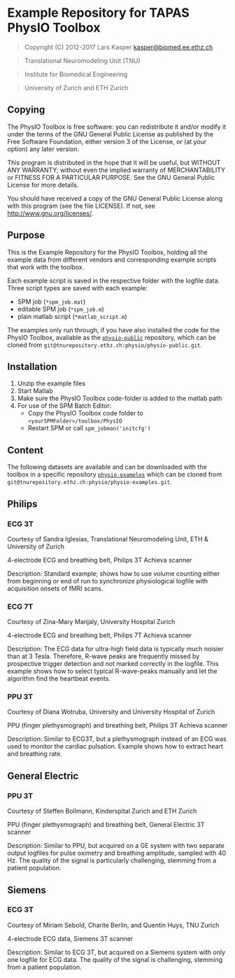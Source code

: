 Example Repository for TAPAS PhysIO Toolbox
===========================================

> Copyright (C) 2012-2017 Lars Kasper <kasper@biomed.ee.ethz.ch>

> Translational Neuromodeling Unit (TNU)

> Institute for Biomedical Engineering

> University of Zurich and ETH Zurich

Copying
-------

The PhysIO Toolbox is free software: you can redistribute it and/or
modify it under the terms of the GNU General Public License as
published by the Free Software Foundation, either version 3 of the
License, or (at your option) any later version.

This program is distributed in the hope that it will be useful, but
WITHOUT ANY WARRANTY; without even the implied warranty of
MERCHANTABILITY or FITNESS FOR A PARTICULAR PURPOSE.  See the GNU
General Public License for more details.

You should have received a copy of the GNU General Public License
along with this program (see the file LICENSE).  If not, see
<http://www.gnu.org/licenses/>.

Purpose
-------

This is the Example Repository for the PhysIO Toolbox, holding all the example data 
from different vendors and corresponding example scripts that work with the toolbox.
 
Each example script is saved in the respective folder with the logfile data. Three script types are saved with each example:
- SPM job (`*spm_job.mat`)
- editable SPM job (`*spm_job.m`)
- plain matlab script (`*matlab_script.m`)

The examples only run through, if you have also installed the code for the PhysIO Toolbox, avaliable as the [`physio-public`](https://tnurepository.ethz.ch/physio/physio-public) repository, 
which can be cloned from `git@tnurepository.ethz.ch:physio/physio-public.git`.


Installation
------------

1. Unzip the example files
2. Start Matlab
3. Make sure the PhysIO Toolbox code-folder is added to the matlab path
4. For use of the SPM Batch Editor:
    - Copy the PhysIO Toolbox code folder to `<yourSPMFolder>/toolbox/PhysIO`
    - Restart SPM or call `spm_jobman('initcfg')` 

Content
--------

The following datasets are available and can be downloaded with the toolbox in a specific repository [`physio-examples`](https://tnurepository.ethz.ch/physio/physio-examples) which can be cloned from `git@tnurepository.ethz.ch:physio/physio-examples.git`.


Philips
-------

### ECG 3T ###

Courtesy of Sandra Iglesias, Translational Neuromodeling Unit, ETH &
University of Zurich

4-electrode ECG and breathing belt, Philips 3T Achieva scanner

Description: Standard example; shows how to use volume counting either
from beginning or end of run to synchronize physiological logfile with
acquisition onsets of fMRI scans.

### ECG 7T ###

Courtesy of Zina-Mary Manjaly, University Hospital Zurich

4-electrode ECG and breathing belt, Philips 7T Achieva scanner

Description: The ECG data for ultra-high field data is typically much
noisier than at 3 Tesla. Therefore, R-wave peaks are frequently missed
by prospective trigger detection and not marked correctly in the
logfile. This example shows how to select typical R-wave-peaks manually
and let the algorithm find the heartbeat events.

### PPU 3T ###

Courtesy of Diana Wotruba, University and University Hospital of Zurich

PPU (finger plethysmograph) and breathing belt, Philips 3T Achieva
scanner

Description: Similar to ECG3T, but a plethysmograph instead of an ECG
was used to monitor the cardiac pulsation. Example shows how to extract
heart and breathing rate.

General Electric
-----------------

### PPU 3T ###

Courtesy of Steffen Bollmann, Kinderspital Zurich and ETH Zurich

PPU (finger plethysmograph) and breathing belt, General Electric 3T
scanner

Description: Similar to PPU, but acquired on a GE system with two
separate output logfiles for pulse oximetry and breathing amplitude,
sampled with 40 Hz. The quality of the signal is particularly
challenging, stemming from a patient population.

Siemens
-------

### ECG 3T ###

Courtesy of Miriam Sebold, Charite Berlin, and Quentin Huys, TNU Zurich

4-electrode ECG data, Siemens 3T scanner

Description: Similar to ECG 3T, but acquired on a Siemens system with only one logfile for ECG data. The quality of the signal is challenging, stemming from a patient population.